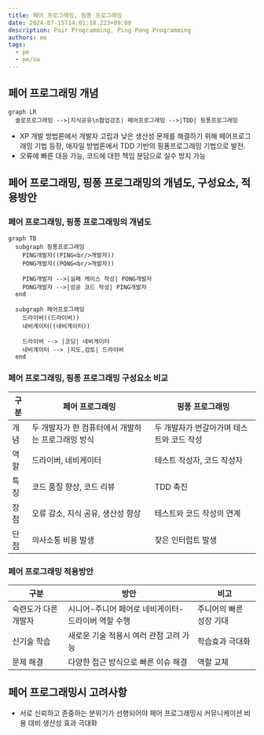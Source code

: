 ```yaml
---
title: 페어 프로그래밍, 핑퐁 프로그래밍
date: 2024-07-15T14:01:18.223+09:00
description: Pair Programming, Ping Pong Programming
authors: me
tags:
  - pe
  - pe/sw 
---
```


## 페어 프로그래밍 개념

```mermaid
graph LR
  솔로프로그래밍 -->|지식공유\n협업강조| 페어프로그래밍 -->|TDD| 핑퐁프로그래밍
```

- XP 개발 방법론에서 개발자 고립과 낮은 생산성 문제를 해결하기 위해 페어프로그래밍 기법 등장, 애자일 방법론에서 TDD 기반의 핑퐁프로그래밍 기법으로 발전.
- 오류에 빠른 대응 가능, 코드에 대한 책임 분담으로 실수 방지 가능

## 페어 프로그래밍, 핑퐁 프로그래밍의 개념도, 구성요소, 적용방안

### 페어 프로그래밍, 핑퐁 프로그래밍의 개념도

```mermaid
graph TB
  subgraph 핑퐁프로그래밍
    PING개발자((PING<br/>개발자))
    PONG개발자((PONG<br/>개발자))

    PING개발자 -->|실패 케이스 작성| PONG개발자
    PONG개발자 -->|성공 코드 작성| PING개발자
  end

  subgraph 페어프로그래밍
    드라이버((드라이버))
    네비게이터((네비게이터))

    드라이버 --> |코딩| 네비게이터
    네비게이터 --> |지도,검토| 드라이버
  end  
```

### 페어 프로그래밍, 핑퐁 프로그래밍 구성요소 비교

| 구분 | 페어 프로그래밍 | 핑퐁 프로그래밍 |
| --- | --- | --- |
| 개념 | 두 개발자가 한 컴퓨터에서 개발하는 프로그래밍 방식 | 두 개발자가 번갈아가며 테스트와 코드 작성 |
| 역할 | 드라이버, 네비게이터 | 테스트 작성자, 코드 작성자 |
| 특징 | 코드 품질 향상, 코드 리뷰 | TDD 촉진 |
| 장점 | 오류 감소, 지식 공유, 생산성 향상 | 테스트와 코드 작성의 연계 |
| 단점 | 의사소통 비용 발생 | 잦은 인터럽트 발생 |

### 페어 프로그래밍 적용방안

| 구분 | 방안 | 비고 |
| --- | --- | --- |
| 숙련도가 다른 개발자 | 시니어-주니어 페어로 네비게이터-드라이버 역할 수행 | 주니어의 빠른 성장 기대 |
| 신기술 학습 | 새로운 기술 적용시 여러 관점 고려 가능 | 학습효과 극대화 |
| 문제 해결 | 다양한 접근 방식으로 빠른 이슈 해결 | 역할 교체 |

## 페어 프로그래밍시 고려사항

- 서로 신뢰하고 존중하는 분위기가 선행되어야 페어 프로그래밍시 커뮤니케이션 비용 대비 생산성 효과 극대화

